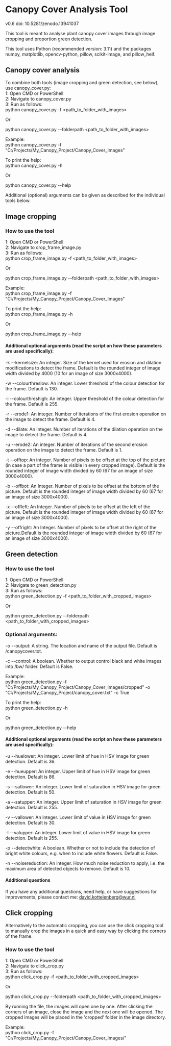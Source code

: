 # Canopy Cover Analysis Tool

v0.6
doi: 10.5281/zenodo.13941037

This tool is meant to analyse plant canopy cover images through image cropping and proportion green detection.

This tool uses Python (recommended version: 3.11) and the packages numpy, matplotlib, opencv-python, pillow, scikit-image, and pillow_heif.

## Canopy cover analysis
To combine both tools (image cropping and green detection, see below), use canopy_cover.py:  
1: Open CMD or PowerShell  
2: Navigate to canopy_cover.py  
3: Run as follows:  
python canopy_cover.py -f <path_to_folder_with_images>  

Or  

python canopy_cover.py --folderpath <path_to_folder_with_images>  

Example:  
python canopy_cover.py -f "C:/Projects/My_Canopy_Project/Canopy_Cover_Images"  

To print the help:  
python canopy_cover.py -h  

Or  

python canopy_cover.py --help  

Additional (optional) arguments can be given as described for the individual tools below.  
  
## Image cropping

### How to use the tool  
1: Open CMD or PowerShell  
2: Navigate to crop_frame_image.py  
3: Run as follows:  
python crop_frame_image.py -f <path_to_folder_with_images>  

Or  

python crop_frame_image.py --folderpath <path_to_folder_with_images>  

Example:  
python crop_frame_image.py -f "C:/Projects/My_Canopy_Project/Canopy_Cover_Images"  

To print the help:  
python crop_frame_image.py -h  

Or  

python crop_frame_image.py --help  
  
#### Additional optional arguments (read the script on how these parameters are used specifically):  
-k --kernelsize: An integer. Size of the kernel used for erosion and dilation modifications to detect the frame. Default is the rounded integer of image width divided by 4000 (10 for an image of size 3000x4000).  
  
-w --colourthreslow: An integer. Lower threshold of the colour detection for the frame. Default is 130.  
  
-i --colourthreshigh: An integer. Upper threshold of the colour detection for the frame. Default is 255.  
  
-r --erode1: An integer. Number of iterations of the first erosion operation on the image to detect the frame. Default is 4.  
  
-d --dilate: An integer. Number of iterations of the dilation operation on the image to detect the frame. Default is 4.  
  
-u --erode2: An integer. Number of iterations of the second erosion operation on the image to detect the frame. Default is 1.  
  
-t --offtop: An integer. Number of pixels to be offset at the top of the picture (in case a part of the frame is visible in every cropped image). Default is the rounded integer of image width divided by 60 (67 for an image of size 3000x4000).  
  
-b --offbot: An Integer. Number of pixels to be offset at the bottom of the picture. Default is the rounded integer of image width divided by 60 (67 for an image of size 3000x4000).  
  
-x --offleft: An Integer. Number of pixels to be offset at the left of the picture. Default is the rounded integer of image width divided by 60 (67 for an image of size 3000x4000).  
  
-y --offright: An Integer. Number of pixels to be offset at the right of the picture.Default is the rounded integer of image width divided by 60 (67 for an image of size 3000x4000).  

## Green detection

### How to use the tool  
1: Open CMD or PowerShell  
2: Navigate to green_detection.py  
3: Run as follows:  
python green_detection.py -f <path_to_folder_with_cropped_images>  

Or  

python green_detection.py --folderpath <path_to_folder_with_cropped_images>  

### Optional arguments:
-o --output: A string. The location and name of the output file. Default is <folderpath>/canopycover.txt.  

-c --control: A boolean. Whether to output control black and white images into <folderpath>/bw/ folder. Default is False.  

Example:  
python green_detection.py -f "C:/Projects/My_Canopy_Project/Canopy_Cover_Images/cropped" -o "C:/Projects/My_Canopy_Project/canopy_cover.txt" -c True

To print the help:  
python green_detection.py -h  

Or  

python green_detection.py --help  

#### Additional optional arguments (read the script on how these parameters are used specifically):  
-u --huelower: An integer. Lower limit of hue in HSV image for green detection. Default is 36.  
  
-e --hueupper: An integer. Upper limit of hue in HSV image for green detection. Default is 86.  
  
-s --satlower: An integer. Lower limit of saturation in HSV image for green detection. Default is 50.  
  
-a --satupper: An integer. Upper limit of saturation in HSV image for green detection. Default is 255.  
  
-v --vallower: An integer. Lower limit of value in HSV image for green detection. Default is 30.  
  
-l --valupper: An integer. Lower limit of value in HSV image for green detection. Default is 255.  

-p --detectwhite: A boolean. Whether or not to include the detection of bright white colours, e.g. when to include white flowers. Default is False.

-n --noisereduction: An integer. How much noise reduction to apply, i.e. the maximum area of detected objects to remove. Default is 10.

#### Additional questions  
If you have any additional questions, need help, or have suggestions for improvements, please contact me: david.kottelenberg@wur.nl  

## Click cropping
Alternatively to the automatic cropping, you can use the click cropping tool to manually crop the images in a quick and easy way by clicking the corners of the frame.  

### How to use the tool  
1: Open CMD or PowerShell  
2: Navigate to click_crop.py  
3: Run as follows:  
python click_crop.py -f <path_to_folder_with_cropped_images>  

Or  

python click_crop.py --folderpath <path_to_folder_with_cropped_images>  

By running the file, the images will open one by one. After clicking the corners of an image, close the image and the next one will be opened. The cropped images will be placed in the 'cropped' folder in the image directory.  

Example:  
python click_crop.py -f "C:/Projects/My_Canopy_Project/Canopy_Cover_Images/"  
